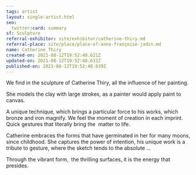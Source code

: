 ```yaml
---
tags: artist
layout: single-artist.html
seo:
  twitter:card: summary
sf: Sculpture
referral-exhibitor: site/exhibitor/catherine-thiry.md
referral-place: site/place/place-of-anne-françoise-jadin.md
name: Catherine Thiry
created-on: 2021-08-12T19:52:48.621Z
updated-on: 2021-08-12T19:52:48.631Z
published-on: 2021-08-12T19:52:48.639Z
---
```

<!--StartFragment-->

We find in the sculpture of Catherine Thiry, all the influence of her painting.

She models the clay with large strokes, as a painter would apply paint to canvas.

A unique technique, which brings a particular force to his works, which bronze and iron magnify. We feel the moment of creation in each imprint. Quick gestures that literally bring the  matter to life.

Catherine embraces the forms that have germinated in her for many moons, since childhood. She captures the power of intention, his unique work is a tribute to gesture, where the sketch tends to the absolute ...

Through the vibrant form,  the thrilling surfaces, it is the energy that presides.



<!--EndFragment-->